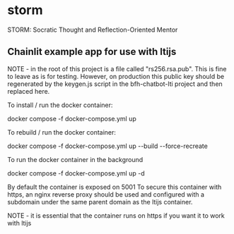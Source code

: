 # storm
 STORM: Socratic Thought and Reflection-Oriented Mentor

## Chainlit example app for use with ltijs

NOTE - in the root of this project is a file called "rs256.rsa.pub". This is fine to leave as is for testing. However, on production this public key should be regenerated by the keygen.js script in the bfh-chatbot-lti project and then replaced here.

To install / run the docker container:

docker compose -f docker-compose.yml up

To rebuild / run the docker container:

docker compose -f docker-compose.yml up --build --force-recreate

To run the docker container in the background

docker compose -f docker-compose.yml up -d

By default the container is exposed on 5001
To secure this container with https, an nginx reverse proxy should be used and configured with a subdomain under the same parent domain as the ltijs container.

NOTE - it is essential that the container runs on https if you want it to work with ltijs
